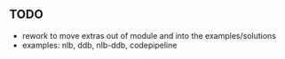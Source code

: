 ## TODO
- rework to move extras out of module and into the examples/solutions
- examples: nlb, ddb, nlb-ddb, codepipeline

